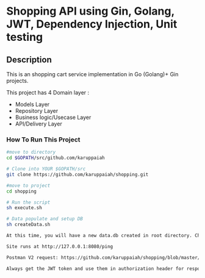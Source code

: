 
# Shopping API using Gin, Golang, JWT, Dependency Injection, Unit testing

## Description
This is an shopping cart service implementation in Go (Golang)+ Gin projects.

This project has  4 Domain layer :
 * Models Layer 
 * Repository Layer
 * Business logic/Usecase Layer  
 * API/Delivery Layer

### How To Run This Project

```bash
#move to directory
cd $GOPATH/src/github.com/karuppaiah

# Clone into YOUR $GOPATH/src
git clone https://github.com/karuppaiah/shopping.git

#move to project
cd shopping

# Run the script
sh execute.sh

# Data populate and setup DB
sh createData.sh

At this time, you will have a new data.db created in root directory. Change the DB if needed.

Site runs at http://127.0.0.1:8080/ping

Postman V2 request: https://github.com/karuppaiah/shopping/blob/master/golang%20shopping.postman_collection

Always get the JWT token and use them in authorization header for response.


```


